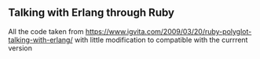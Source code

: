 ## Talking with Erlang through Ruby
All the code taken from https://www.igvita.com/2009/03/20/ruby-polyglot-talking-with-erlang/ with little modification to compatible with the currrent version


